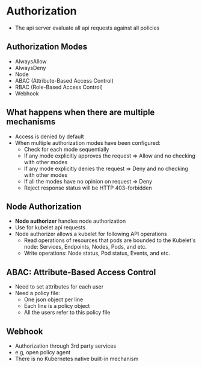 # Authorization

* The api server evaluate all api requests against all policies

## Authorization Modes

* AlwaysAllow
* AlwaysDeny
* Node
* ABAC (Attribute-Based Access Control)
* RBAC (Role-Based Access Control)
* Webhook

## What happens when there are multiple mechanisms
* Access is denied by default
* When multiple authorization modes have been configured:
  * Check for each mode sequentially
  * If any mode explicitly approves the request => Allow and no checking with other modes
  * If any mode explicitly denies the request => Deny and no checking with other modes
  * If all the modes have no opinion on request => Deny
  * Reject response status will be HTTP 403–forbidden

## Node Authorization

* **Node authorizer** handles node authorization
* Use for kubelet api requests
* Node authorizer allows a kubelet for following API operations
  * Read operations of resources that pods are bounded to the Kubelet's node: Services, Endpoints, Nodes, Pods, and etc.
  * Write operations: Node status, Pod status, Events, and etc.

## ABAC: Attribute-Based Access Control

* Need to set attributes for each user
* Need a policy file:
  * One json object per line
  * Each line is a policy object
  * All the users refer to this policy file

## Webhook

* Authorization through 3rd party services
* e.g, open policy agent
* There is no Kubernetes native built-in mechanism
